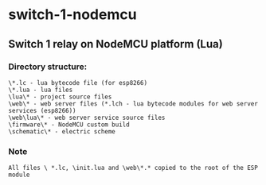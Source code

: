 # switch-1-nodemcu
Switch 1 relay on NodeMCU platform (Lua)
---
### Directory structure:
    \*.lc - lua bytecode file (for esp8266)
    \*.lua - lua files
    \lua\* - project source files
    \web\* - web server files (*.lch - lua bytecode modules for web server services (esp8266))
    \web\lua\* - web server service source files
    \firmware\* - NodeMCU custom build
    \schematic\* - electric scheme
### Note
    All files \ *.lc, \init.lua and \web\*.* copied to the root of the ESP module
    
